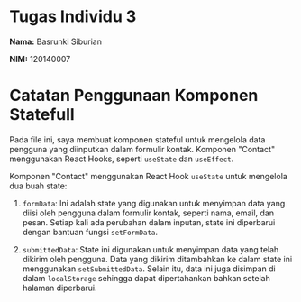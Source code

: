 # Tugas Individu 3
**Nama:** Basrunki Siburian

**NIM:** 120140007

# Catatan Penggunaan Komponen Statefull

Pada file ini, saya membuat komponen stateful untuk mengelola data pengguna yang diinputkan dalam formulir kontak. Komponen "Contact" menggunakan React Hooks, seperti `useState` dan `useEffect`.

Komponen "Contact" menggunakan React Hook `useState` untuk mengelola dua buah state:

1. `formData`: Ini adalah state yang digunakan untuk menyimpan data yang diisi oleh pengguna dalam formulir kontak, seperti nama, email, dan pesan. Setiap kali ada perubahan dalam inputan, state ini diperbarui dengan bantuan fungsi `setFormData`.

2. `submittedData`: State ini digunakan untuk menyimpan data yang telah dikirim oleh pengguna. Data yang dikirim ditambahkan ke dalam state ini menggunakan `setSubmittedData`. Selain itu, data ini juga disimpan di dalam `localStorage` sehingga dapat dipertahankan bahkan setelah halaman diperbarui.
